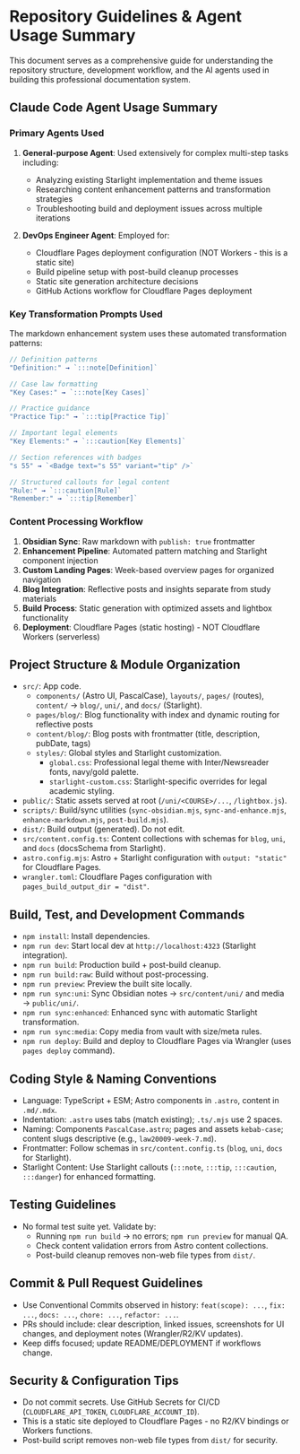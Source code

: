 # Repository Guidelines & Agent Usage Summary

This document serves as a comprehensive guide for understanding the repository structure, development workflow, and the AI agents used in building this professional documentation system.

## Claude Code Agent Usage Summary

### Primary Agents Used

1. **General-purpose Agent**: Used extensively for complex multi-step tasks including:
   - Analyzing existing Starlight implementation and theme issues  
   - Researching content enhancement patterns and transformation strategies
   - Troubleshooting build and deployment issues across multiple iterations

2. **DevOps Engineer Agent**: Employed for:
   - Cloudflare Pages deployment configuration (NOT Workers - this is a static site)
   - Build pipeline setup with post-build cleanup processes  
   - Static site generation architecture decisions
   - GitHub Actions workflow for Cloudflare Pages deployment

### Key Transformation Prompts Used

The markdown enhancement system uses these automated transformation patterns:

```javascript
// Definition patterns
"Definition:" → `:::note[Definition]`

// Case law formatting  
"Key Cases:" → `:::note[Key Cases]`

// Practice guidance
"Practice Tip:" → `:::tip[Practice Tip]` 

// Important legal elements
"Key Elements:" → `:::caution[Key Elements]`

// Section references with badges
"s 55" → `<Badge text="s 55" variant="tip" />`

// Structured callouts for legal content
"Rule:" → `:::caution[Rule]`
"Remember:" → `:::tip[Remember]`
```

### Content Processing Workflow

1. **Obsidian Sync**: Raw markdown with `publish: true` frontmatter
2. **Enhancement Pipeline**: Automated pattern matching and Starlight component injection
3. **Custom Landing Pages**: Week-based overview pages for organized navigation
4. **Blog Integration**: Reflective posts and insights separate from study materials
5. **Build Process**: Static generation with optimized assets and lightbox functionality
6. **Deployment**: Cloudflare Pages (static hosting) - NOT Cloudflare Workers (serverless)

## Project Structure & Module Organization
- `src/`: App code.
  - `components/` (Astro UI, PascalCase), `layouts/`, `pages/` (routes), `content/` → `blog/`, `uni/`, and `docs/` (Starlight).
  - `pages/blog/`: Blog functionality with index and dynamic routing for reflective posts
  - `content/blog/`: Blog posts with frontmatter (title, description, pubDate, tags)
  - `styles/`: Global styles and Starlight customization.
    - `global.css`: Professional legal theme with Inter/Newsreader fonts, navy/gold palette.
    - `starlight-custom.css`: Starlight-specific overrides for legal academic styling.
- `public/`: Static assets served at root (`/uni/<COURSE>/...`, `/lightbox.js`).
- `scripts/`: Build/sync utilities (`sync-obsidian.mjs`, `sync-and-enhance.mjs`, `enhance-markdown.mjs`, `post-build.mjs`).
- `dist/`: Build output (generated). Do not edit.
- `src/content.config.ts`: Content collections with schemas for `blog`, `uni`, and `docs` (docsSchema from Starlight).
- `astro.config.mjs`: Astro + Starlight configuration with `output: "static"` for Cloudflare Pages.
- `wrangler.toml`: Cloudflare Pages configuration with `pages_build_output_dir = "dist"`.

## Build, Test, and Development Commands
- `npm install`: Install dependencies.
- `npm run dev`: Start local dev at `http://localhost:4323` (Starlight integration).
- `npm run build`: Production build + post-build cleanup.
- `npm run build:raw`: Build without post-processing.
- `npm run preview`: Preview the built site locally.
- `npm run sync:uni`: Sync Obsidian notes → `src/content/uni/` and media → `public/uni/`.
- `npm run sync:enhanced`: Enhanced sync with automatic Starlight transformation.
- `npm run sync:media`: Copy media from vault with size/meta rules.
- `npm run deploy`: Build and deploy to Cloudflare Pages via Wrangler (uses `pages deploy` command).

## Coding Style & Naming Conventions
- Language: TypeScript + ESM; Astro components in `.astro`, content in `.md/.mdx`.
- Indentation: `.astro` uses tabs (match existing); `.ts/.mjs` use 2 spaces.
- Naming: Components `PascalCase.astro`; pages and assets `kebab-case`; content slugs descriptive (e.g., `law20009-week-7.md`).
- Frontmatter: Follow schemas in `src/content.config.ts` (`blog`, `uni`, `docs` for Starlight).
- Starlight Content: Use Starlight callouts (`:::note`, `:::tip`, `:::caution`, `:::danger`) for enhanced formatting.

## Testing Guidelines
- No formal test suite yet. Validate by:
  - Running `npm run build` → no errors; `npm run preview` for manual QA.
  - Check content validation errors from Astro content collections.
  - Post-build cleanup removes non-web file types from `dist/`.

## Commit & Pull Request Guidelines
- Use Conventional Commits observed in history: `feat(scope): ...`, `fix: ...`, `docs: ...`, `chore: ...`, `refactor: ...`.
- PRs should include: clear description, linked issues, screenshots for UI changes, and deployment notes (Wrangler/R2/KV updates).
- Keep diffs focused; update README/DEPLOYMENT if workflows change.

## Security & Configuration Tips
- Do not commit secrets. Use GitHub Secrets for CI/CD (`CLOUDFLARE_API_TOKEN`, `CLOUDFLARE_ACCOUNT_ID`).
- This is a static site deployed to Cloudflare Pages - no R2/KV bindings or Workers functions.
- Post-build script removes non-web file types from `dist/` for security.
